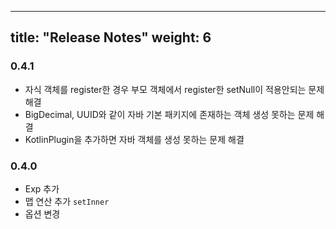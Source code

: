 
---
title: "Release Notes"
weight: 6
---
### 0.4.1
* 자식 객체를 register한 경우 부모 객체에서 register한 setNull이 적용안되는 문제 해결
* BigDecimal, UUID와 같이 자바 기본 패키지에 존재하는 객체 생성 못하는 문제 해결
* KotlinPlugin을 추가하면 자바 객체를 생성 못하는 문제 해결

### 0.4.0
* Exp 추가
* 맵 연산 추가 `setInner`
* 옵션 변경
